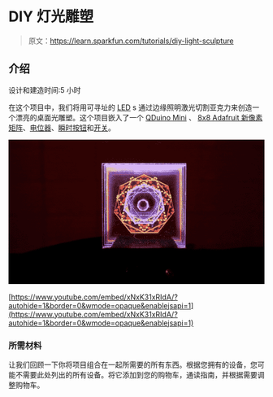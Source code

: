 # DIY 灯光雕塑

> 原文：<https://learn.sparkfun.com/tutorials/diy-light-sculpture>

## 介绍

设计和建造时间:5 小时

在这个项目中，我们将用可寻址的 [LED](https://www.sparkfun.com/leds) s 通过边缘照明激光切割亚克力来创造一个漂亮的桌面光雕塑。这个项目嵌入了一个 [QDuino Mini](https://www.sparkfun.com/products/13614) 、 [8x8 Adafruit 新像素矩阵](https://www.sparkfun.com/products/12662)、[电位器](https://www.sparkfun.com/products/9939)、[瞬时按钮](https://www.sparkfun.com/products/10302)和[开关](https://www.sparkfun.com/products/102)。

[![overview light sculpture](img/897b7d9346dabc14fb81369877296702.png)](https://cdn.sparkfun.com/assets/learn_tutorials/8/0/7/Gif__1_.gif)

[https://www.youtube.com/embed/xNxK31xRIdA/?autohide=1&border=0&wmode=opaque&enablejsapi=1](https://www.youtube.com/embed/xNxK31xRIdA/?autohide=1&border=0&wmode=opaque&enablejsapi=1)

### 所需材料

让我们回顾一下你将项目组合在一起所需要的所有东西。根据您拥有的设备，您可能不需要此处列出的所有设备。将它添加到您的购物车，通读指南，并根据需要调整购物车。